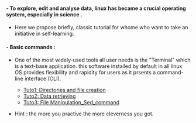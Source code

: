 #### - To explore, edit and analyse data, linux has became a crucial operating system, especially in science . 

  - Here we propose briefly, classic tutorial for whome who want to take an initiative in self-learning. 

#### - Basic commands :
  - One of the most widely-used tools all user needs is the "Terminal" which is a text-base application. this software installed by default in all linux OS provides flexibility and rapidity for users as it prsents a command-line interface (CLI).
  
    * [Tuto1: Directories and file creation](https://github.com/Zemzemfiras1/Mastering_Linux_Tutorials/blob/master/Tutorials/Tuto1%3ADirectories%20and%20file%20creation.md)
    * [Tuto2: Data retrieving](https://github.com/Zemzemfiras1/Mastering_Linux_Tutorials/blob/master/Tutorials/Tuto2%3AData%20retrieving%20part1.md)
    * [Tuto3: File Manipulation_Sed_command]()
    
  - Hint : the more you practive the more cleverness you got.
    
